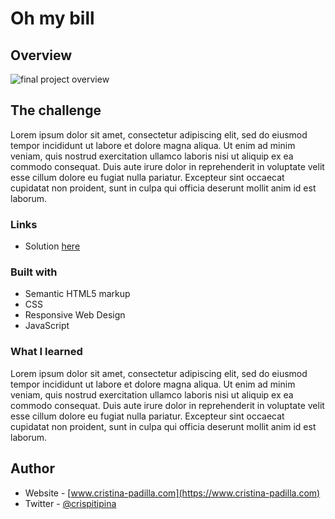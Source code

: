 # Oh my bill

## Overview

![final project overview](https://img.freepik.com/vector-gratis/mensaje-construccion-simbolo-megafono_1017-31448.jpg?w=1800&t=st=1663078184~exp=1663078784~hmac=d12c98e0e0e6787009fd877612cb07b9da3b23667aff2f09b148cca5d65be1d9)

## The challenge

Lorem ipsum dolor sit amet, consectetur adipiscing elit, sed do eiusmod tempor incididunt ut labore et dolore magna aliqua. Ut enim ad minim veniam, quis nostrud exercitation ullamco laboris nisi ut aliquip ex ea commodo consequat. Duis aute irure dolor in reprehenderit in voluptate velit esse cillum dolore eu fugiat nulla pariatur. Excepteur sint occaecat cupidatat non proident, sunt in culpa qui officia deserunt mollit anim id est laborum.

### Links

- Solution [here](https://oh-my-bill.netlify.app/)

### Built with

- Semantic HTML5 markup
- CSS
- Responsive Web Design
- JavaScript

### What I learned

Lorem ipsum dolor sit amet, consectetur adipiscing elit, sed do eiusmod tempor incididunt ut labore et dolore magna aliqua. Ut enim ad minim veniam, quis nostrud exercitation ullamco laboris nisi ut aliquip ex ea commodo consequat. Duis aute irure dolor in reprehenderit in voluptate velit esse cillum dolore eu fugiat nulla pariatur. Excepteur sint occaecat cupidatat non proident, sunt in culpa qui officia deserunt mollit anim id est laborum.

## Author

- Website - [www.cristina-padilla.com](https://www.cristina-padilla.com)
- Twitter - [@crispitipina](https://www.twitter.com/crispitipina)
